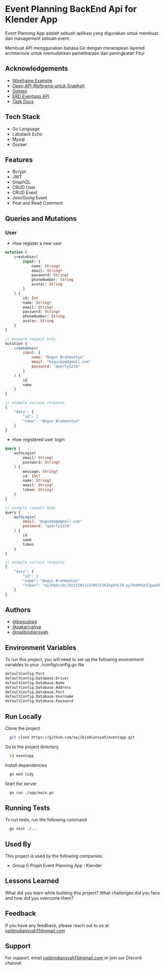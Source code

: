 # Event Planning BackEnd Api for Klender App

Event Planning App adalah sebuah aplikasi yang digunakan untuk membuat dan management sebuah event.

Membuat API menggunakan bahasa Go dengan menerapkan layered architecture untuk memudahkan pemeliharaan dan peningkatan Fitur

## Acknowledgements

- [Wireframe Example](https://whimsical.com/event-planning-app-RnJLuh3osvawc733NVaQzE)
- [Open API (Referensi untuk Graphql)](https://app.swaggerhub.com/apis-docs/iswanulumam/EventPlanningApp/1.0.0)
- [Gqlgen](https://gqlgen.com)
- [ERD Eventapp API](https://app.diagrams.net/#G1Tgzu7nNEl_V5AEURr1VyVNsI7bc7NeAL)
- [Task Docs](https://docs.google.com/document/d/1SubVXXZ-1KNGTj6s9EyO7rXUd3Pe8mPOMjuhxPy2REQ/edit#)

## Tech Stack

- Go Language
- Labstack Echo
- Mysql
- Docker

## Features

- Bcrypt
- JWT
- GraphQL
- CRUD User
- CRUD Event
- Join/Going Event
- Post and Read Comment


## Queries and Mutations

### User

- How register a new user

```graphql
mutation {
    createUser(
        input: {
            name: String!
            email: String!
            password: String!
            phoneNumber: String
            avatar: String
        }
    ) {
        id: Int
        name: String!
        email: String!
        password: String!
        phoneNumber: String
        avatar: String
    }
}
```

```jsx
// example request body
mutation {
    createUser(
        input: {
            name: "Bagus Brahmantya"
            email: "bagusbpg@gmail.com"
            password: "qwerty1234"
        }
    ) {
        id
        name
    }
}

// example success response
{
    "data": {
        "id": 1
        "name": "Bagus Brahmantya"
    }
}
```

- How registered user login

```graphql
query {
    authLogin(
        email: String!
        password: String!
    ) {
        message: String!
	    id: Int!
	    name: String!
	    email: String!
	    token: String!
    }
}
```

```jsx
// example request body
query {
    authLogin(
        email: "bagusbpg@gmail.com"
        password: "qwerty1234"
    ) {
        id
        name
        token
    }
}

// example success response
{
    "data": {
        "id": 1
        "name": "Bagus Brahmantya"
        "token": "eyJhbGciOiJIUzI1NiIsInR5cCI6IkpXVCJ9.eyJhdXRob3JpemVkIjp0cnVlLCJleHAiOjE2NDI1ODE0OTAsImlkIjoxLCJuYW1lIjoiIn0.NW5sOrXy_h9R1LovaarufA-anCJ14QAIwrzYLirkQdQ"
    }
}
```

## Authors

- [@bagusbpg](https://www.github.com/bagusbpg)
- [@zakariyahya](https://www.github.com/zakariyahya)
- [@najibjodiansyah](https://www.github.com/najibjodiansyah)

## Environment Variables

To run this project, you will need to set up the following environment variables to your ./config/config.go file

```bash
defaultConfig.Port
defaultConfig.Database.Driver
defaultConfig.Database.Name
defaultConfig.Database.Address
defaultConfig.Database.Port
defaultConfig.Database.Username
defaultConfig.Database.Password
```

## Run Locally

Clone the project

```bash
  git clone https://github.com/najibjodiansyah/eventapp.git
```

Go to the project directory

```bash
  cd eventapp
```

Install dependencies

```bash
  go mod tidy
```

Start the server

```bash
  go run ./app/main.go
```

## Running Tests

To run tests, run the following command

```bash
  go test ./...
```

## Used By

This project is used by the following companies:

- Group 5 Projet Event Planning App : Klender

## Lessons Learned

What did you learn while building this project? What challenges did you face and how did you overcome them?

## Feedback

If you have any feedback, please reach out to us at najibjodiansyah11@gmail.com

## Support

For support, email najibjodiansyah11@gmail.com or join our Discord channel.
